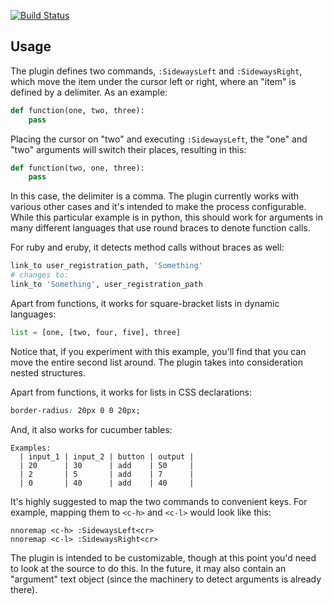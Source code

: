 [![Build Status](https://secure.travis-ci.org/AndrewRadev/sideways.vim.png?branch=master)](http://travis-ci.org/AndrewRadev/sideways.vim)

## Usage

The plugin defines two commands, `:SidewaysLeft` and `:SidewaysRight`, which
move the item under the cursor left or right, where an "item" is defined by a
delimiter. As an example:

``` python
def function(one, two, three):
    pass
```

Placing the cursor on "two" and executing `:SidewaysLeft`, the "one" and "two"
arguments will switch their places, resulting in this:

``` python
def function(two, one, three):
    pass
```

In this case, the delimiter is a comma. The plugin currently works with
various other cases and it's intended to make the process configurable. While
this particular example is in python, this should work for arguments in many
different languages that use round braces to denote function calls.

For ruby and eruby, it detects method calls without braces as well:
``` ruby
link_to user_registration_path, 'Something'
# changes to:
link_to 'Something', user_registration_path
```

Apart from functions, it works for square-bracket lists in dynamic languages:

``` python
list = [one, [two, four, five], three]
```

Notice that, if you experiment with this example, you'll find that you can
move the entire second list around. The plugin takes into consideration nested
structures.

Apart from functions, it works for lists in CSS declarations:

``` css
border-radius: 20px 0 0 20px;
```

And, it also works for cucumber tables:

``` cucumber
Examples:
  | input_1 | input_2 | button | output |
  | 20      | 30      | add    | 50     |
  | 2       | 5       | add    | 7      |
  | 0       | 40      | add    | 40     |
```

It's highly suggested to map the two commands to convenient keys. For example,
mapping them to `<c-h>` and `<c-l>` would look like this:

``` vim
nnoremap <c-h> :SidewaysLeft<cr>
nnoremap <c-l> :SidewaysRight<cr>
```

The plugin is intended to be customizable, though at this point you'd need to
look at the source to do this. In the future, it may also contain an
"argument" text object (since the machinery to detect arguments is already
there).
